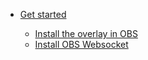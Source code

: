 - [Get started](/en/docs/get-started#get-started)

  - [Install the overlay in OBS](/en/docs/get-started#install-the-overlay-in-obs)
  - [Install OBS Websocket](/en/docs/get-started#install-obs-websocket)
